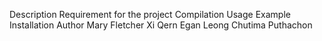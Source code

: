 Description
Requirement for the project
Compilation
Usage
Example
Installation
Author
Mary Fletcher
Xi Qern Egan Leong
Chutima Puthachon
